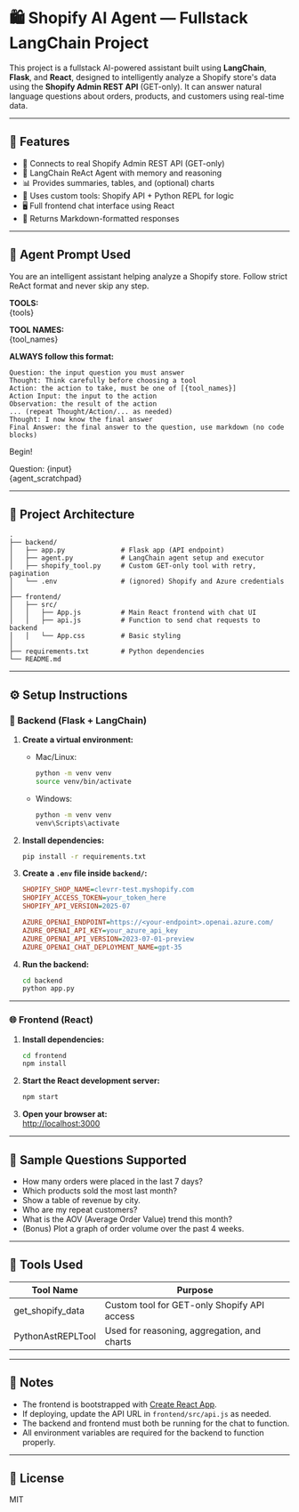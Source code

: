 # 🛍️ Shopify AI Agent — Fullstack LangChain Project

This project is a fullstack AI-powered assistant built using **LangChain**, **Flask**, and **React**, designed to intelligently analyze a Shopify store's data using the **Shopify Admin REST API** (GET-only). It can answer natural language questions about orders, products, and customers using real-time data.

---

## 🚀 Features

- 🔗 Connects to real Shopify Admin REST API (GET-only)
- 🧠 LangChain ReAct Agent with memory and reasoning
- 📊 Provides summaries, tables, and (optional) charts
- 🧰 Uses custom tools: Shopify API + Python REPL for logic
- 🖥️ Full frontend chat interface using React
- 🧾 Returns Markdown-formatted responses

---

## 🧠 Agent Prompt Used

You are an intelligent assistant helping analyze a Shopify store. Follow strict ReAct format and never skip any step.

**TOOLS:**  
{tools}

**TOOL NAMES:**  
{tool_names}

**ALWAYS follow this format:**
```
Question: the input question you must answer
Thought: Think carefully before choosing a tool
Action: the action to take, must be one of [{tool_names}]
Action Input: the input to the action
Observation: the result of the action
... (repeat Thought/Action/... as needed)
Thought: I now know the final answer
Final Answer: the final answer to the question, use markdown (no code blocks)
```
Begin!

Question: {input}  
{agent_scratchpad}

---

## 🧱 Project Architecture

```
.
├── backend/
│   ├── app.py              # Flask app (API endpoint)
│   ├── agent.py            # LangChain agent setup and executor
│   ├── shopify_tool.py     # Custom GET-only tool with retry, pagination
│   └── .env                # (ignored) Shopify and Azure credentials
│
├── frontend/
│   ├── src/
│   │   ├── App.js          # Main React frontend with chat UI
│   │   ├── api.js          # Function to send chat requests to backend
│   │   └── App.css         # Basic styling
│
├── requirements.txt        # Python dependencies
└── README.md
```

---

## ⚙️ Setup Instructions

### 🔧 Backend (Flask + LangChain)

1. **Create a virtual environment:**
   - Mac/Linux:
     ```bash
     python -m venv venv
     source venv/bin/activate
     ```
   - Windows:
     ```bash
     python -m venv venv
     venv\Scripts\activate
     ```

2. **Install dependencies:**
   ```bash
   pip install -r requirements.txt
   ```

3. **Create a `.env` file inside `backend/`:**
   ```ini
   SHOPIFY_SHOP_NAME=clevrr-test.myshopify.com
   SHOPIFY_ACCESS_TOKEN=your_token_here
   SHOPIFY_API_VERSION=2025-07

   AZURE_OPENAI_ENDPOINT=https://<your-endpoint>.openai.azure.com/
   AZURE_OPENAI_API_KEY=your_azure_api_key
   AZURE_OPENAI_API_VERSION=2023-07-01-preview
   AZURE_OPENAI_CHAT_DEPLOYMENT_NAME=gpt-35
   ```

4. **Run the backend:**
   ```bash
   cd backend
   python app.py
   ```

---

### 🌐 Frontend (React)

1. **Install dependencies:**
   ```bash
   cd frontend
   npm install
   ```

2. **Start the React development server:**
   ```bash
   npm start
   ```

3. **Open your browser at:**  
   [http://localhost:3000](http://localhost:3000)

---

## 💬 Sample Questions Supported

- How many orders were placed in the last 7 days?
- Which products sold the most last month?
- Show a table of revenue by city.
- Who are my repeat customers?
- What is the AOV (Average Order Value) trend this month?
- (Bonus) Plot a graph of order volume over the past 4 weeks.

---

## 🧪 Tools Used

| Tool Name           | Purpose                                         |
|---------------------|-------------------------------------------------|
| get_shopify_data    | Custom tool for GET-only Shopify API access     |
| PythonAstREPLTool   | Used for reasoning, aggregation, and charts     |

---

## 📝 Notes

- The frontend is bootstrapped with [Create React App](https://github.com/facebook/create-react-app).
- If deploying, update the API URL in `frontend/src/api.js` as needed.
- The backend and frontend must both be running for the chat to function.
- All environment variables are required for the backend to function properly.

---

## 📄 License

MIT